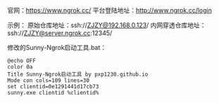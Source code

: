官网：https://www.ngrok.cc/
平台登陆地址：http://www.ngrok.cc/login


示例：
原始仓库地址：ssh://ZJZY@192.168.0.123/
内网穿透仓库地址：ssh://ZJZY@server.ngrok.cc:12345/


修改的Sunny-Ngrok启动工具.bat：
```
@echo OFF
color 0a
Title Sunny-Ngrok启动工具 by pxp1230.github.io
Mode con cols=109 lines=30
set clientid=0e1291441d17cb73
sunny.exe clientid %clientid%
```


















